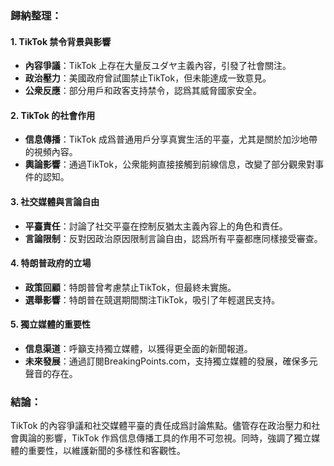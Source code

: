 ### 歸納整理：

#### 1. **TikTok 禁令背景與影響**
   - **內容爭議**：TikTok 上存在大量反ユダヤ主義內容，引發了社會關注。
   - **政治壓力**：美國政府曾試圖禁止TikTok，但未能達成一致意見。
   - **公衆反應**：部分用戶和政客支持禁令，認爲其威脅國家安全。

#### 2. **TikTok 的社會作用**
   - **信息傳播**：TikTok 成爲普通用戶分享真實生活的平臺，尤其是關於加沙地帶的視頻內容。
   - **輿論影響**：通過TikTok，公衆能夠直接接觸到前線信息，改變了部分觀衆對事件的認知。

#### 3. **社交媒體與言論自由**
   - **平臺責任**：討論了社交平臺在控制反猶太主義內容上的角色和責任。
   - **言論限制**：反對因政治原因限制言論自由，認爲所有平臺都應同樣接受審查。

#### 4. **特朗普政府的立場**
   - **政策回顧**：特朗普曾考慮禁止TikTok，但最終未實施。
   - **選舉影響**：特朗普在競選期間關注TikTok，吸引了年輕選民支持。

#### 5. **獨立媒體的重要性**
   - **信息渠道**：呼籲支持獨立媒體，以獲得更全面的新聞報道。
   - **未來發展**：通過訂閱BreakingPoints.com，支持獨立媒體的發展，確保多元聲音的存在。

### 結論：
TikTok 的內容爭議和社交媒體平臺的責任成爲討論焦點。儘管存在政治壓力和社會輿論的影響，TikTok 作爲信息傳播工具的作用不可忽視。同時，強調了獨立媒體的重要性，以維護新聞的多樣性和客觀性。
